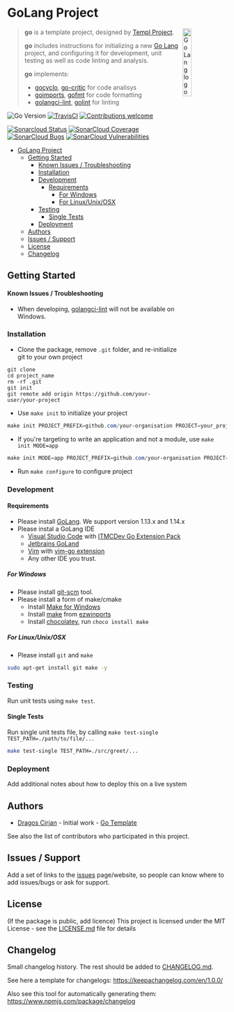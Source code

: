 # GoLang Project

<img alt="GoLang logo" src="https://github.com/templ-project/go/blob/master/Go-Logo_Blue.png?raw=true" width="20%" align="right" />

> **go** is a template project, designed by [Templ Project](http://templ-project.github.io).
>
> **go** includes instructions for initializing a new [Go Lang](https://golang.org) project, and configuring it for
> development, unit testing as well as code linting and analysis.
>
> **go** implements:
>
> - [gocyclo](https://github.com/fzipp/gocyclo), [go-critic](https://github.com/go-critic/go-critic) for code analisys
> - [goimports](https://godoc.org/golang.org/x/tools/cmd/goimports), [gofmt](https://golang.org/cmd/gofmt) for code formatting
> - [golangci-lint](https://github.com/golangci/golangci-lint), [golint](https://github.com/golang/lint) for linting

![Go Version](https://img.shields.io/badge/go-1.13%7C1.14-blue)
[![TravisCI](https://travis-ci.org/templ-project/go.svg?branch=master)](https://travis-ci.org/templ-project/go)
[![Contributions welcome](https://img.shields.io/badge/contributions-welcome-brightgreen.svg?style=flat)](https://github.com/templ-project/go/issues)
<!-- [![CircleCI](https://circleci.com/gh/templ-project/go.svg?style=shield)](https://circleci.com/gh/templ-project/go) -->

[![Sonarcloud Status](https://sonarcloud.io/api/project_badges/measure?project=templ-project_go&metric=alert_status)](https://sonarcloud.io/dashboard?id=templ-project_go)
[![SonarCloud Coverage](https://sonarcloud.io/api/project_badges/measure?project=templ-project_go&metric=coverage)](https://sonarcloud.io/component_measures/metric/coverage/list?id=templ-project_go)
[![SonarCloud Bugs](https://sonarcloud.io/api/project_badges/measure?project=templ-project_go&metric=bugs)](https://sonarcloud.io/component_measures/metric/reliability_rating/list?id=templ-project_go)
[![SonarCloud Vulnerabilities](https://sonarcloud.io/api/project_badges/measure?project=templ-project_go&metric=vulnerabilities)](https://sonarcloud.io/component_measures/metric/security_rating/list?id=templ-project_go)

<!--
[![Donate to this project using Patreon](https://img.shields.io/badge/patreon-donate-yellow.svg)](https://patreon.com/dragoscirjan)
[![Donate to this project using Paypal](https://img.shields.io/badge/paypal-donate-yellow.svg)](https://www.paypal.com/cgi-bin/webscr?cmd=_s-xclick&hosted_button_id=UMMN8JPLVAUR4&source=url)
[![Donate to this project using Flattr](https://img.shields.io/badge/flattr-donate-yellow.svg)](https://flattr.com/profile/balupton)
[![Donate to this project using Liberapay](https://img.shields.io/badge/liberapay-donate-yellow.svg)](https://liberapay.com/dragoscirjan)
[![Donate to this project using Thanks App](https://img.shields.io/badge/thanksapp-donate-yellow.svg)](https://givethanks.app/donate/npm/badges)
[![Donate to this project using Boost Lab](https://img.shields.io/badge/boostlab-donate-yellow.svg)](https://boost-lab.app/dragoscirjan/badges)
[![Donate to this project using Buy Me A Coffee](https://img.shields.io/badge/buy%20me%20a%20coffee-donate-yellow.svg)](https://buymeacoffee.com/balupton)
[![Donate to this project using Open Collective](https://img.shields.io/badge/open%20collective-donate-yellow.svg)](https://opencollective.com/dragoscirjan)
[![Donate to this project using Cryptocurrency](https://img.shields.io/badge/crypto-donate-yellow.svg)](https://dragoscirjan.me/crypto)
[![Donate to this project using Paypal](https://img.shields.io/badge/paypal-donate-yellow.svg)](https://dragoscirjan.me/paypal)
[![Buy an item on our wishlist for us](https://img.shields.io/badge/wishlist-donate-yellow.svg)](https://dragoscirjan.me/wishlist)
-->

<!-- TOC -->

- [GoLang Project](#golang-project)
  - [Getting Started](#getting-started)
      - [Known Issues / Troubleshooting](#known-issues--troubleshooting)
    - [Installation](#installation)
    - [Development](#development)
      - [Requirements](#requirements)
        - [For Windows](#for-windows)
        - [For Linux/Unix/OSX](#for-linuxunixosx)
    - [Testing](#testing)
      - [Single Tests](#single-tests)
    - [Deployment](#deployment)
  - [Authors](#authors)
  - [Issues / Support](#issues--support)
  - [License](#license)
  - [Changelog](#changelog)

<!-- /TOC -->

## Getting Started

#### Known Issues / Troubleshooting

- When developing, [golangci-lint](https://github.com/golangci/golangci-lint) will not be available on Windows.

### Installation

- Clone the package, remove `.git` folder, and re-initialize git to your own project

```
git clone 
cd project_name
rm -rf .git
git init
git remote add origin https://github.com/your-user/your-project
```

- Use `make init` to initialize your project

```powershell
make init PROJECT_PREFIX=github.com/your-organisation PROJECT=your_project
```

- If you're targeting to write an application and not a module, use `make init MODE=app`

```powershell
make init MODE=app PROJECT_PREFIX=github.com/your-organisation PROJECT=your_project
```

- Run `make configure` to configure project

### Development

#### Requirements

- Please install [GoLang](https://golang.org/dl/). We support version 1.13.x and 1.14.x
- Please instal a GoLang IDE
  - [Visual Studio Code](https://code.visualstudio.com/) with [ITMCDev Go Extension Pack](https://marketplace.visualstudio.com/items?itemName=itmcdev.go-extension-pack)
  - [Jetbrains GoLand](https://www.jetbrains.com/go/)
  - [Vim](https://www.vim.org/) with [vim-go extension](https://github.com/fatih/vim-go)
  - Any other IDE you trust.

##### For Windows

- Please install [git-scm](https://git-scm.com/download/win) tool.
- Please install a form of make/cmake
  - Install [Make for Windows](http://gnuwin32.sourceforge.net/packages/make.htm)
  - Install [make](https://sourceforge.net/projects/ezwinports/files/) from [ezwinports](https://sourceforge.net/projects/ezwinports/files/)
  - Install [chocolatey](https://chocolatey.org/), run `choco install make`
  <!-- - Install [Visual Studio Community](https://visualstudio.microsoft.com/vs/community/)
    - You will find it under `C:\Program Files (x86)\Microsoft Visual Studio\2019\Community\VC\Tools\MSVC\14.25.28610\bin\Hostx64` -->

##### For Linux/Unix/OSX

- Please install `git` and `make`

```bash
sudo apt-get install git make -y
```

### Testing

Run unit tests using `make test`.

#### Single Tests

Run single unit tests file, by calling `make test-single TEST_PATH=./path/to/file/...`

```bash
make test-single TEST_PATH=./src/greet/...
```

### Deployment

Add additional notes about how to deploy this on a live system

## Authors

- [Dragos Cirjan](mailto:dragos.cirjan@gmail.com) - Initial work - [Go Template](/templ-project/go)

See also the list of contributors who participated in this project.

## Issues / Support

Add a set of links to the [issues](/templ-project/go/issues) page/website, so people can know where to add issues/bugs or ask for support.

## License

(If the package is public, add licence)
This project is licensed under the MIT License - see the [LICENSE.md](LICENSE.md) file for details

## Changelog

Small changelog history. The rest should be added to [CHANGELOG.md](CHANGELOG.md).

See here a template for changelogs: https://keepachangelog.com/en/1.0.0/

Also see this tool for automatically generating them: https://www.npmjs.com/package/changelog
